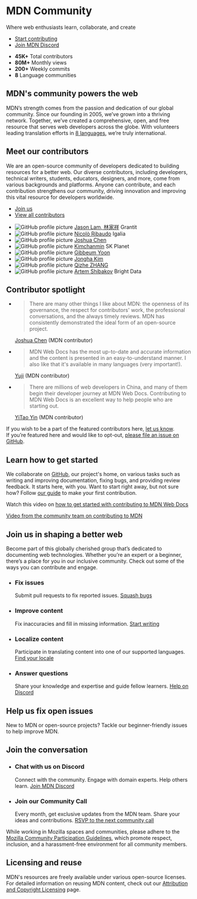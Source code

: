# MDN Community

Where web enthusiasts learn, collaborate, and create

- [Start contributing](#join_us_in_shaping_a_better_web)
- [Join MDN Discord](https://mdn.dev/discord)

<!--  -->

- **45K+** Total contributors
- **80M+** Monthly views
- **200+** Weekly commits
- **8** Language communities

## MDN's community powers the web

MDN’s strength comes from the passion and dedication of our global community.
Since our founding in 2005, we’ve grown into a thriving network. Together, we’ve
created a comprehensive, open, and free resource that serves web developers
across the globe. With volunteers leading translation efforts in
[8 languages](/en-US/docs/MDN/Community/Contributing/Translated_content), we’re
truly international.

## Meet our contributors

We are an open-source community of developers dedicated to building resources
for a better web. Our diverse contributors, including developers, technical
writers, students, educators, designers, and more, come from various backgrounds
and platforms. Anyone can contribute, and each contribution strengthens our
community, driving innovation and improving this vital resource for developers
worldwide.

- [Join us](/en-US/docs/MDN/Community/Contributing/Getting_started)
- [View all contributors](https://github.com/mdn/content/graphs/contributors)

<!--  -->

- ![GitHub profile picture](https://github.com/JasonLamv-t.png?size=160)
  [Jason Lam, 林家祥](https://github.com/JasonLamv-t) Grantit
- ![GitHub profile picture](https://github.com/nicolo-ribaudo.png?size=160)
  [Nicolò Ribaudo](https://github.com/nicolo-ribaudo) Igalia
- ![GitHub profile picture](https://github.com/Josh-Cena.png?size=160)
  [Joshua Chen](https://github.com/Josh-Cena)
- ![GitHub profile picture](https://github.com/c17an.png?size=160)
  [Kimchanmin](https://github.com/c17an) SK Planet
- ![GitHub profile picture](https://github.com/givvemee.png?size=160)
  [Gibbeum Yoon](https://github.com/givvemee)
- ![GitHub profile picture](https://github.com/wisedog.png?size=160)
  [Jongha Kim](https://github.com/wisedog)
- ![GitHub profile picture](https://github.com/PassionPenguin.png?size=160)
  [Qizhe ZHANG](https://github.com/PassionPenguin)
- ![GitHub profile picture](https://github.com/saionaro.png?size=160)
  [Artem Shibakov](https://github.com/saionaro) Bright Data

## Contributor spotlight

- > There are many other things I like about MDN: the openness of its
  > governance, the respect for contributors' work, the professional
  > conversations, and the always timely reviews. MDN has consistently
  > demonstrated the ideal form of an open-source project.

  [Joshua Chen](/en-US/community/spotlight/joshua-chen) (MDN contributor)

- > MDN Web Docs has the most up-to-date and accurate information and the
  > content is presented in an easy-to-understand manner. I also like that it's
  > available in many languages (very important!).

  [Yuji](/en-US/community/spotlight/yuji) (MDN contributor)

- > There are millions of web developers in China, and many of them begin their
  > developer journey at MDN Web Docs. Contributing to MDN Web Docs is an
  > excellent way to help people who are starting out.

  [YiTao Yin](/en-US/community/spotlight/yitao-yin) (MDN contributor)

If you wish to be a part of the featured contributors here,
[let us know](https://docs.google.com/forms/d/171RuXZoNs1gQmlJtfTiiU-hFo_odvi6rkx5fH-nqXDY/prefill).<br>
If you’re featured here and would like to opt-out,
[please file an issue on GitHub](https://github.com/mdn/content/issues/new?assignees=&labels=needs+triage&projects=&template=content-bug.yml).

## Learn how to get started

We collaborate on [GitHub](https://github.com/mdn), our project's home, on
various tasks such as writing and improving documentation, fixing bugs, and
providing review feedback. It starts here, with you. Want to start right away,
but not sure how? Follow
[our guide](https://github.com/mdn/content/blob/main/CONTRIBUTING.md#mdn-web-docs-contribution-guide)
to make your first contribution.

Watch this video on
[how to get started with contributing to MDN Web Docs](https://www.youtube.com/watch?v=Xnhnu7PViQE)

[Video from the community team on contributing to MDN](https://www.youtube.com/watch?v=Xnhnu7PViQE)

## Join us in shaping a better web

Become part of this globally cherished group that’s dedicated to documenting web
technologies. Whether you’re an expert or a beginner, there’s a place for you in
our inclusive community. Check out some of the ways you can contribute and
engage.

- ### Fix issues

  Submit pull requests to fix reported issues.
  [Squash bugs](https://github.com/mdn/content/issues)

- ### Improve content

  Fix inaccuracies and fill in missing information.
  [Start writing](https://github.com/mdn/content/#readme)

- ### Localize content

  Participate in translating content into one of our supported languages.
  [Find your locale](/en-US/docs/MDN/Community/Contributing/Translated_content#active_locales)

- ### Answer questions

  Share your knowledge and expertise and guide fellow learners.
  [Help on Discord](https://mdn.dev/discord)

## Help us fix open issues

New to MDN or open-source projects? Tackle our beginner-friendly issues to help
improve MDN.

## Join the conversation

- ### Chat with us on Discord

  Connect with the community. Engage with domain experts. Help others learn.
  [Join MDN Discord](https://mdn.dev/discord)

- ### Join our Community Call

  Every month, get exclusive updates from the MDN team. Share your ideas and
  contributions.
  [RSVP to the next community call](https://github.com/mdn/community-meetings?tab=readme-ov-file#mdn-community-meetings)

While working in Mozilla spaces and communities, please adhere to the
[Mozilla Community Participation Guidelines](https://www.mozilla.org/about/governance/policies/participation/),
which promote respect, inclusion, and a harassment-free environment for all
community members.

## Licensing and reuse

MDN's resources are freely available under various open-source licenses. For
detailed information on reusing MDN content, check out our
[Attribution and Copyright Licensing](https://developer.mozilla.org/en-US/docs/MDN/About#using_mdn_web_docs_content)
page.
